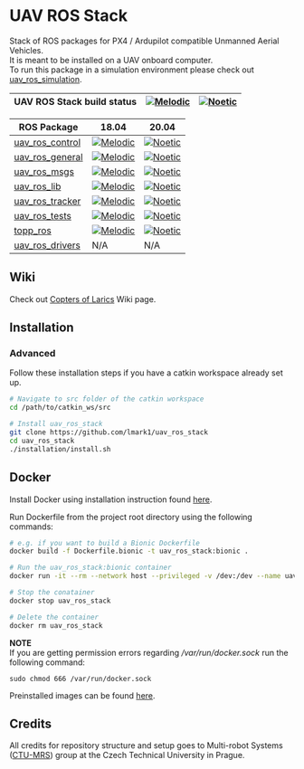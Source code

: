 # UAV ROS Stack
Stack of ROS packages for PX4 / Ardupilot compatible Unmanned Aerial Vehicles.  
It is meant to be installed on a UAV onboard computer.  
To run this package in a simulation environment please check out [uav_ros_simulation](https://github.com/lmark1/uav_ros_simulation).  

| UAV ROS Stack build status | [![Melodic](https://github.com/lmark1/uav_ros_stack/workflows/Melodic/badge.svg)](https://github.com/lmark1/uav_ros_stack/actions) | [![Noetic](https://github.com/lmark1/uav_ros_stack/workflows/Noetic/badge.svg)](https://github.com/lmark1/uav_ros_stack/actions)|
|-----------------------|---------------------------------------------------------------------------------------------------------------------------------|--------------------------------------------------------------------------------------------------------------------------------|


| ROS Package                                                                               | 18.04  | 20.04|
|-----------------------|---------------------------------------------------------------------------------------------------------------------------------|--------------------------------------------------------------------------------------------------------------------------------|
| [uav_ros_control](https://github.com/lmark1/uav_ros_control)                                       | [![Melodic](https://github.com/lmark1/uav_ros_control/workflows/Melodic/badge.svg)](https://github.com/lmark1/uav_ros_control/actions) | [![Noetic](https://github.com/lmark1/uav_ros_control/workflows/Noetic/badge.svg)](https://github.com/lmark1/uav_ros_control/actions) |
| [uav_ros_general](https://github.com/lmark1/uav_ros_general)                                             |  [![Melodic](https://github.com/lmark1/uav_ros_general/workflows/Melodic/badge.svg)](https://github.com/lmark1/uav_ros_general/actions) | [![Noetic](https://github.com/lmark1/uav_ros_general/workflows/Noetic/badge.svg)](https://github.com/lmark1/uav_ros_general/actions) |
| [uav_ros_msgs](https://github.com/lmark1/uav_ros_msgs)                   |  [![Melodic](https://github.com/lmark1/uav_ros_msgs/workflows/Melodic/badge.svg)](https://github.com/lmark1/uav_ros_msgs/actions) | [![Noetic](https://github.com/lmark1/uav_ros_msgs/workflows/Noetic/badge.svg)](https://github.com/lmark1/uav_ros_msgs/actions) |
| [uav_ros_lib](https://github.com/lmark1/uav_ros_lib)                                           |  [![Melodic](https://github.com/lmark1/uav_ros_lib/workflows/Melodic/badge.svg)](https://github.com/lmark1/uav_ros_lib/actions) | [![Noetic](https://github.com/lmark1/uav_ros_lib/workflows/Noetic/badge.svg)](https://github.com/lmark1/uav_ros_lib/actions) |
| [uav_ros_tracker](https://github.com/lmark1/uav_ros_tracker)                           |  [![Melodic](https://github.com/lmark1/uav_ros_tracker/workflows/Melodic/badge.svg)](https://github.com/lmark1/uav_ros_tracker/actions) | [![Noetic](https://github.com/lmark1/uav_ros_tracker/workflows/Noetic/badge.svg)](https://github.com/lmark1/uav_ros_tracker/actions) |
| [uav_ros_tests](https://github.com/lmark1/uav_ros_tests) |  [![Melodic](https://github.com/lmark1/uav_ros_tests/workflows/Melodic/badge.svg)](https://github.com/lmark1/uav_ros_tests/actions) | [![Noetic](https://github.com/lmark1/uav_ros_tests/workflows/Noetic/badge.svg)](https://github.com/lmark1/uav_ros_tests/actions) |
| [topp_ros](https://github.com/larics/topp_ros)                           | [![Melodic](https://github.com/larics/topp_ros/actions/workflows/melodic.yml/badge.svg?branch=master)](https://github.com/larics/topp_ros/actions/workflows/melodic.yml)  | [![Noetic](https://github.com/larics/topp_ros/actions/workflows/noetic.yml/badge.svg?branch=master)](https://github.com/larics/topp_ros/actions/workflows/noetic.yml) |  `
| [uav_ros_drivers](https://github.com/larics/uav_ros_drivers)             | N/A | N/A |


## Wiki
Check out [Copters of Larics](https://sites.google.com/view/larics-copters-wiki/home) Wiki page.

## Installation

### Advanced

Follow these installation steps if you have a catkin workspace already set up.

``` bash
# Navigate to src folder of the catkin workspace
cd /path/to/catkin_ws/src

# Install uav_ros_stack
git clone https://github.com/lmark1/uav_ros_stack
cd uav_ros_stack
./installation/install.sh
```

## Docker
Install Docker using installation instruction found [here](https://docs.docker.com/engine/install/ubuntu/).

Run Dockerfile from the project root directory using the following commands:
```bash
# e.g. if you want to build a Bionic Dockerfile
docker build -f Dockerfile.bionic -t uav_ros_stack:bionic .

# Run the uav_ros_stack:bionic container
docker run -it --rm --network host --privileged -v /dev:/dev --name uav_ros_stack uav_ros_stack:bionic /bin/bash

# Stop the conatainer
docker stop uav_ros_stack

# Delete the container
docker rm uav_ros_stack
```

**NOTE**  
If you are getting permission errors regarding */var/run/docker.sock* run the following command:
```
sudo chmod 666 /var/run/docker.sock
```

Preinstalled images can be found [here](https://hub.docker.com/repository/docker/lmark1/uav_ros_stack).

## Credits

All credits for repository structure and setup goes to Multi-robot Systems ([CTU-MRS](https://github.com/ctu-mrs)) group at the Czech Technical University in Prague.
